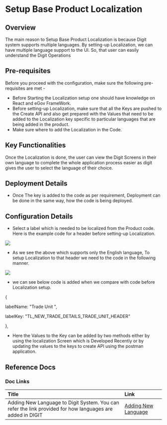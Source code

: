 # Setup Base Product Localization

## Overview <a id="Overview"></a>

The main reason to Setup Base Product Localization is because Digit system supports multiple languages. By setting-up Localization, we can have multiple language support to the UI. So, that user can easily understand the Digit Operations

## Pre-requisites <a id="Pre-requisites"></a>

Before you proceed with the configuration, make sure the following pre-requisites are met -

* Before Starting the Localization setup one should have knowledge on React and eGov FrameWork.
* Before setting-up Localization, make sure that all the Keys are pushed to the Create API and also get prepared with the Values that need to be added to the Localization key specific to particular languages that are being added in the product.
* Make sure where to add the Localization in the Code.

## Key Functionalities <a id="Key-Functionalities"></a>

Once the Localization is done, the user can view the Digit Screens in their own language to complete the whole application process easier as digit gives the user to select the language of their choice.

## Deployment Details <a id="Deployment-Details"></a>

* Once The key is added to the code as per requirement, Deployment can be done in the same way, how the code is being deployed.

## Configuration Details <a id="Configuration-Details"></a>

* Select a label which is needed to be localized from the Product code. Here is the example code for a header before setting-up Localization.

![](../../.gitbook/assets/example-2.png)

* As we see the above which supports only the English language, To setup Localization to that header we need to the code in the following manner.

![](../../.gitbook/assets/example-1.png)

* we can see below code is added when we compare with code before Localization setup.

{

labelName: "Trade Unit ",

labelKey: "TL\_NEW\_TRADE\_DETAILS\_TRADE\_UNIT\_HEADER"

},

* Here the Values to the Key can be added by two methods either by using the localization Screen which is Developed Recently or by updating the values to the keys to create API using the postman application. 

## Reference Docs <a id="Reference-Docs"></a>

### Doc Links <a id="Doc-Links"></a>

| **Title** | **Link** |
| :--- | :--- |
| Adding New Language to Digit System. You can refer the link provided for how languages are added in DIGIT | [Adding New Language](../setting-up-a-language/adding-a-language.md) |

